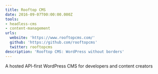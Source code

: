 ```yaml
---
title: Rooftop CMS
date: 2016-09-07T00:00:00.000Z
tools:
- headless-cms
- content-management
urls:
  website: 'https://www.rooftopcms.com/'
  github: 'https://github.com/rooftopcms'
  twitter: rooftopcms
description: 'Rooftop CMS: WordPress without borders'
---
```



A hosted API-first WordPress CMS for developers and content creators
